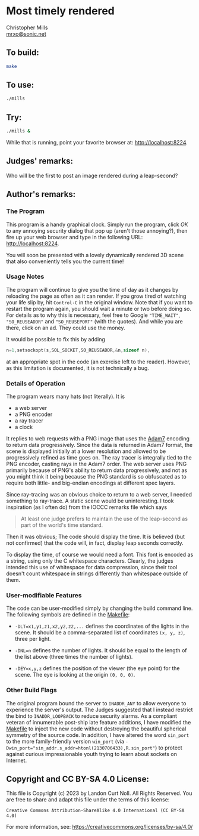 # Most timely rendered

Christopher Mills\
<mrxo@sonic.net>

## To build:

```sh
make
```

## To use:

```sh
./mills
```

## Try:

```sh
./mills &
```

While that is running, point your favorite browser at:
[http://localhost:8224](http://localhost:8224).

## Judges' remarks:

Who will be the first to post an image rendered during a leap-second?

## Author's remarks:

### The Program

This program is a handy graphical clock.  Simply run the program, click *OK* to
any annoying security dialog that pop up (aren't those annoying?), then fire
up your web browser and type in the following URL: <http://localhost:8224>.

You will soon be presented with a lovely dynamically rendered 3D scene that
also conveniently tells you the current time!

### Usage Notes

The program will continue to give you the time of day as it changes by
reloading the page as often as it can render.  If you grow tired of watching
your life slip by, hit `Control-C` in the original window.  Note that if you
want to restart the program again, you should wait a minute or two before
doing so.  For details as to why this is necessary, feel free to Google
`"TIME_WAIT"`, `"SO_REUSEADDR"` and `"SO_REUSEPORT"` (with the quotes).  And
while you are there, click on an ad.  They could use the money.

It would be possible to fix this by adding

```c
n=1,setsockopt(s,SOL_SOCKET,SO_REUSEADDR,&n,sizeof n),
```

at an appropriate spot in the code (an exercise left to the reader).  However,
as this limitation is documented, it is not technically a bug.

### Details of Operation

The program wears many hats (not literally).  It is

- a web server
- a PNG encoder
- a ray tracer
- a clock

It replies to web requests with a PNG image that uses the
[Adam7](http://en.wikipedia.org/wiki/Adam7_algorithm) encoding to return data
progressively.  Since the data is returned in Adam7 format, the scene is
displayed initially at a lower resolution and allowed to be progressively
refined as time goes on.  The ray tracer is integrally tied to the PNG encoder,
casting rays in the Adam7 order.  The web server uses PNG primarily because of
PNG's ability to return data progressively, and not as you might think it being
because the PNG standard is so obfuscated as to require both little- and
big-endian encodings at different spec layers.

Since ray-tracing was an obvious choice to return to a web server, I needed
something to ray-trace.  A static scene would be uninteresting.  I took
inspiration (as I often do) from the IOCCC remarks file which says

>  At least one judge prefers to maintain the use of the leap-second
>  as part of the world's time standard.

Then it was obvious; The code should display the time.  It is believed (but
not confirmed) that the code will, in fact, display leap seconds correctly.

To display the time, of course we would need a font.  This font is encoded
as a string, using only the C whitespace characters.  Clearly, the judges
intended this use of whitespace for data compression, since their tool
doesn't count whitespace in strings differently than whitespace outside of
them.

### User-modifiable Features

The code can be user-modified simply by changing the build command line.
The following symbols are defined in the [Makefile](Makefile):

* `-DLT=x1,y1,z1,x2,y2,z2,...` defines the coordinates of the lights in the
scene. It should be a comma-separated list of coordinates `(x, y, z)`, three per
light.

* `-DNL=n` defines the number of lights. It should be equal to the length of the
list above (three times the number of lights).

* `-DEY=x,y,z` defines the position of the viewer (the eye point) for the scene.
The eye is looking at the origin `(0, 0, 0)`.

### Other Build Flags

The original program bound the server to `INADDR_ANY` to allow everyone to
experience the server's output.  The Judges suggested that I instead restrict
the bind to `INADDR_LOOPBACK` to reduce security alarms.  As a compliant veteran
of innumerable post-ship late feature additions, I have modified the
[Makefile](Makefile) to inject the new code without destroying the beautiful
spherical symmetry of the source code.  In addition, I have altered the word
`sin_port` to the more family-friendly version `win_port` (via
`-Dwin_port="sin_addr.s_addr=htonl(2130706433),R.sin_port"`) to protect against
curious impressionable youth trying to learn about sockets on Internet.

## Copyright and CC BY-SA 4.0 License:

This file is Copyright (c) 2023 by Landon Curt Noll.  All Rights Reserved.
You are free to share and adapt this file under the terms of this license:

    Creative Commons Attribution-ShareAlike 4.0 International (CC BY-SA 4.0)

For more information, see: https://creativecommons.org/licenses/by-sa/4.0/
